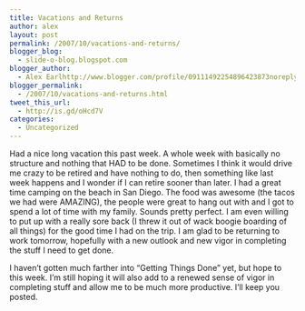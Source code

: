 ```yaml
---
title: Vacations and Returns
author: alex
layout: post
permalink: /2007/10/vacations-and-returns/
blogger_blog:
  - slide-o-blog.blogspot.com
blogger_author:
  - Alex Earlhttp://www.blogger.com/profile/09111492254896423873noreply@blogger.com
blogger_permalink:
  - /2007/10/vacations-and-returns.html
tweet_this_url:
  - http://is.gd/oHcd7V
categories:
  - Uncategorized
---
```

Had a nice long vacation this past week. A whole week with basically no structure and nothing that HAD to be done. Sometimes I think it would drive me crazy to be retired and have nothing to do, then something like last week happens and I wonder if I can retire sooner than later. I had a great time camping on the beach in San Diego. The food was awesome (the tacos we had were AMAZING), the people were great to hang out with and I got to spend a lot of time with my family. Sounds pretty perfect. I am even willing to put up with a really sore back (I threw it out of wack boogie boarding of all things) for the good time I had on the trip. I am glad to be returning to work tomorrow, hopefully with a new outlook and new vigor in completing the stuff I need to get done.

I haven&#8217;t gotten much farther into &#8220;Getting Things Done&#8221; yet, but hope to this week. I&#8217;m still hoping it will also add to a renewed sense of vigor in completing stuff and allow me to be much more productive. I&#8217;ll keep you posted.
